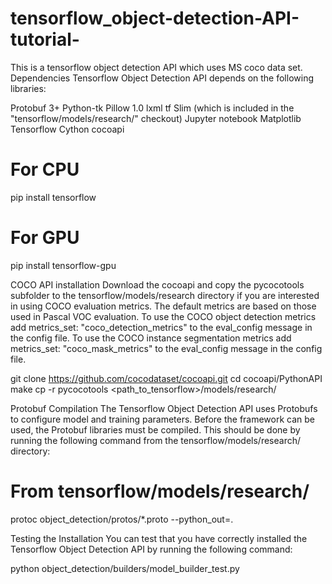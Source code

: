 # tensorflow_object-detection-API-tutorial-
This is a  tensorflow object detection API which uses MS coco data set. 
Dependencies
Tensorflow Object Detection API depends on the following libraries:

Protobuf 3+
Python-tk
Pillow 1.0
lxml
tf Slim (which is included in the "tensorflow/models/research/" checkout)
Jupyter notebook
Matplotlib
Tensorflow
Cython
cocoapi

# For CPU
pip install tensorflow
# For GPU
pip install tensorflow-gpu

COCO API installation
Download the cocoapi and copy the pycocotools subfolder to the tensorflow/models/research directory if you are interested in using COCO evaluation metrics. The default metrics are based on those used in Pascal VOC evaluation. To use the COCO object detection metrics add metrics_set: "coco_detection_metrics" to the eval_config message in the config file. To use the COCO instance segmentation metrics add metrics_set: "coco_mask_metrics" to the eval_config message in the config file.

git clone https://github.com/cocodataset/cocoapi.git
cd cocoapi/PythonAPI
make
cp -r pycocotools <path_to_tensorflow>/models/research/

Protobuf Compilation
The Tensorflow Object Detection API uses Protobufs to configure model and training parameters. Before the framework can be used, the Protobuf libraries must be compiled. This should be done by running the following command from the tensorflow/models/research/ directory:

# From tensorflow/models/research/
protoc object_detection/protos/*.proto --python_out=.

Testing the Installation
You can test that you have correctly installed the Tensorflow Object Detection
API by running the following command:

python object_detection/builders/model_builder_test.py
